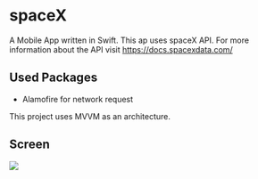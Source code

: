 # spaceX

A Mobile App written in Swift. This ap uses spaceX API. For more information about the API visit https://docs.spacexdata.com/

## Used Packages

- Alamofire for network request

This project uses MVVM as an architecture.

## Screen
![](https://media.giphy.com/media/XnVDTzs2dIqAi11p37/giphy.gif)

